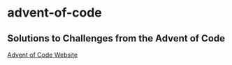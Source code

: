 # advent-of-code

## Solutions to Challenges from the Advent of Code

[Advent of Code Website](https://adventofcode.com/)
